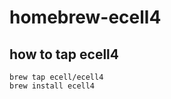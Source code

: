 homebrew-ecell4
===============

## how to tap ecell4

```shell
brew tap ecell/ecell4
brew install ecell4
```
